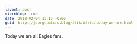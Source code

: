 ```yaml
---
layout: post
microblog: true
date: 2018-02-04 15:15 -0800
guid: http://jsorge.micro.blog/2018/02/04/today-we-are.html
---
```

Today we are all Eagles fans.
